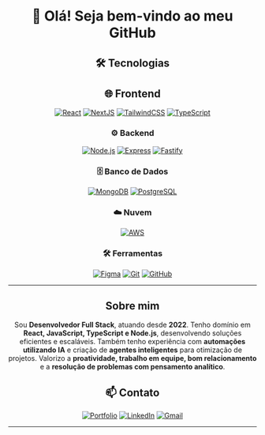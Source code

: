 <div align="center">

# 👋 Olá! Seja bem-vindo ao meu GitHub  


## 🛠️ Tecnologias  

## 🌐 Frontend  
[![React](https://skillicons.dev/icons?i=react)](https://react.dev/) 
[![NextJS](https://skillicons.dev/icons?i=nextjs)](https://nextjs.org/) 
[![TailwindCSS](https://skillicons.dev/icons?i=tailwind)](https://tailwindcss.com/) 
[![TypeScript](https://skillicons.dev/icons?i=ts)](https://www.typescriptlang.org/)  

### ⚙️ Backend  
[![Node.js](https://skillicons.dev/icons?i=nodejs)](https://nodejs.org/)
[![Express](https://skillicons.dev/icons?i=express)](https://expressjs.com/)
[![Fastify](https://skillicons.dev/icons?i=fastapi)](https://fastify.dev/)

### 🗄️ Banco de Dados  
[![MongoDB](https://skillicons.dev/icons?i=mongodb)](https://www.mongodb.com/) 
[![PostgreSQL](https://skillicons.dev/icons?i=postgres)](https://www.postgresql.org/)  

### ☁️ Nuvem  
[![AWS](https://skillicons.dev/icons?i=aws)](https://aws.amazon.com/)  

### 🛠 Ferramentas  
[![Figma](https://skillicons.dev/icons?i=figma)](https://www.figma.com/) 
[![Git](https://skillicons.dev/icons?i=git)](https://git-scm.com/) 
[![GitHub](https://skillicons.dev/icons?i=github)](https://github.com/)  

---
## Sobre mim 

Sou **Desenvolvedor Full Stack**, atuando desde **2022**. Tenho domínio em **React, JavaScript, TypeScript e Node.js**, desenvolvendo soluções eficientes e escaláveis.
Também tenho experiência com **automações utilizando IA** e criação de **agentes inteligentes** para otimização de projetos.
Valorizo a **proatividade, trabalho em equipe, bom relacionamento** e a **resolução de problemas com pensamento analítico**. 


## 📫 Contato  

[![Portfolio](https://img.shields.io/badge/🌐%20Portfólio-000?style=for-the-badge&logo=vercel&logoColor=white)](https://meuportfoliodevp.netlify.app/) 
[![LinkedIn](https://img.shields.io/badge/LinkedIn-0077B5?style=for-the-badge&logo=linkedin&logoColor=white)](https://www.linkedin.com/in/gabrielrodriguesrn)
[![Gmail](https://img.shields.io/badge/Gmail-D14836?style=for-the-badge&logo=gmail&logoColor=white)](mailto:gabrielr.rodriguesrn@gmail.com)

---

</div>
